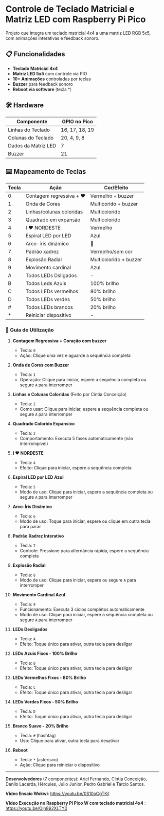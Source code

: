# Controle de Teclado Matricial e Matriz LED com Raspberry Pi Pico

Projeto que integra um teclado matricial 4x4 a uma matriz LED RGB 5x5, com animações interativas e feedback sonoro.

## 📋 Funcionalidades
- **Teclado Matricial 4x4**
- **Matriz LED 5x5** com controle via PIO
- **10+ Animações** controladas por teclas
- **Buzzer** para feedback sonoro
- **Reboot via software** (tecla *)

## 🛠 Hardware
| Componente       | GPIO no Pico |
|------------------|--------------|
| Linhas do Teclado| 16, 17, 18, 19 | 
| Colunas do Teclado| 20, 4, 9, 8 |
| Dados da Matriz LED| 7          |
| Buzzer           | 21           |


## ⌨️ Mapeamento de Teclas
| Tecla | Ação                          | Cor/Efeito                 |
|-------|-------------------------------|----------------------------|
| 0     | Contagem regressiva + ❤️     | Vermelho + buzzer          |
| 1     | Onda de Cores                | Multicorido + buzzer        |
| 2     | Linhas/colunas coloridas     | Multicolorido               |
| 3     | Quadrado em expansão         | Multicolorido              |
| 4     | I ❤️ NORDESTE                | Vermelho                   |
| 5     | Espiral LED por LED          | Azul                       |
| 6     | Arco-íris dinâmico           | 🌈                         |
| 7     | Padrão xadrez                | Vermelho/sem cor           |
| 8     | Explosão Radial              | Multicolorido + buzzer     |
| 9     | Movimento cardinal           | Azul                       |
| A     | Todos LEDs Dsligados         | -                          |
| B     | Todos Leds Azuis             | 100% brilho                |
| C     | Todos LEDs vermelhos         | 80% brilho                 |
| D     | Todos LEDs verdes            | 50% brilho                 |
| #     | Todos LEDs brancos           | 20% brilho                 |
| *     | Reiniciar dispositivo        | -                          |

### 🎨 Guia de Utilização

1. **Contagem Regressiva + Coração com buzzer**  
   - Tecla: `0`  
   - Ação: Clique uma vez e aguarde a sequência completa

2. **Onda de Cores com Buzzer**  
   - Tecla: `1`  
   - Operação: Clique para iniciar, espere a sequência completa ou segure `A` para interromper

3. **Linhas e Colunas Coloridas** (Feito por Cíntia Conceição)
   - Tecla: `2`  
   - Como usar: Clique para iniciar, espere a sequência completa ou segure `A` para interromper

4. **Quadrado Colorido Expansivo**  
   - Tecla: `3`  
   - Comportamento: Executa 5 fases automaticamente (não interrompível)

5. **I ❤️ NORDESTE**
    - Tecla: `4`  
    - Efeito: Clique para iniciar, espere a sequência completa

6. **Espiral LED por LED Azul**  
   - Tecla: `5`  
   - Modo de uso: Clique para iniciar, espere a sequência completa ou segure `A` para interromper

7. **Arco-Íris Dinâmico**  
   - Tecla: `6`  
   - Modo de uso: Toque para iniciar, espere ou clique em outra tecla para parar

8. **Padrão Xadrez Interativo**  
   - Tecla: `7`  
   - Controle: Pressione para alternância rápida, espere a sequência completa

9. **Explosão Radial**  
   - Tecla: `8`  
   - Modo de uso: Clique para iniciar, espere ou segure `A` para interromper

10. **Movimento Cardinal Azul**  
    - Tecla: `9`  
    - Funcionamento: Executa 3 ciclos completos automaticamente
    - Modo de uso: Clique para iniciar, espere a sequência completa ou segure `A` para interromper
11. **LEDs Desligados**  
    - Tecla: `A`  
    - Efeito: Toque único para ativar, outra tecla para desligar

12. **LEDs Azuis Fixos - 100% Brilho**
    - Tecla: `B`  
    - Efeito: Toque único para ativar, outra tecla para desligar

13. **LEDs Vermelhos Fixos - 80% Brilho**  
    - Tecla: `C`  
    - Efeito: Toque único para ativar, outra tecla para desligar

15. **LEDs Verdes Fixos - 50% Brilho**  
    - Tecla: `D`  
    - Efeito: Toque único para ativar, outra tecla para desligar

16. **Branco Suave - 20% Brilho**
    - Tecla: `#` (hashtag)  
    - Uso: Clique para ativar, outra tecla para desativar

19. **Reboot**  
    - Tecla: `*` (asterisco)  
    - Ação: Clique para reiniciar o dispositivo 
   
   --------------------------------------------------
**Desenvolvedores** (7 componentes): Ariel Fernando, Cíntia Conceição, Danilo Lacerda, Hércules, Julio Junior, Pedro Gabriel e Tárcio Santos.

**Vídeo Ensaio Wokwi**: https://youtu.be/0S10oCgTKjI

**Vídeo Execução no Raspberry Pi Pico W com teclado matricial 4x4** : https://youtu.be/Ojn892XLTY0
